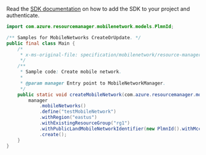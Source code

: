 Read the [SDK documentation](https://github.com/Azure/azure-sdk-for-java/blob/azure-resourcemanager-mobilenetwork_1.0.0-beta.2/sdk/mobilenetwork/azure-resourcemanager-mobilenetwork/README.md) on how to add the SDK to your project and authenticate.

```java
import com.azure.resourcemanager.mobilenetwork.models.PlmnId;

/** Samples for MobileNetworks CreateOrUpdate. */
public final class Main {
    /*
     * x-ms-original-file: specification/mobilenetwork/resource-manager/Microsoft.MobileNetwork/preview/2022-03-01-preview/examples/MobileNetworkCreate.json
     */
    /**
     * Sample code: Create mobile network.
     *
     * @param manager Entry point to MobileNetworkManager.
     */
    public static void createMobileNetwork(com.azure.resourcemanager.mobilenetwork.MobileNetworkManager manager) {
        manager
            .mobileNetworks()
            .define("testMobileNetwork")
            .withRegion("eastus")
            .withExistingResourceGroup("rg1")
            .withPublicLandMobileNetworkIdentifier(new PlmnId().withMcc("001").withMnc("01"))
            .create();
    }
}
```
